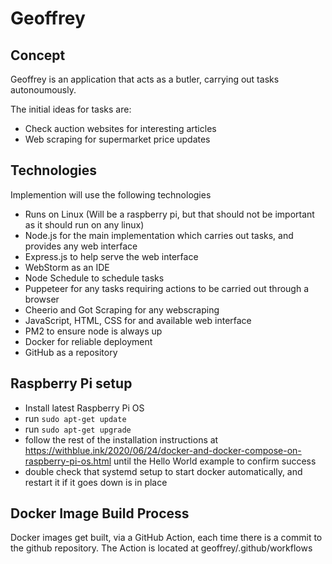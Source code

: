 # Geoffrey

## Concept

Geoffrey is an application that acts as a butler, carrying out tasks autonoumously. 

The initial ideas for tasks are:
- Check auction websites for interesting articles
- Web scraping for supermarket price updates

## Technologies

Implemention will use the following technologies
- Runs on Linux (Will be a raspberry pi, but that should not be important as it should run on any linux)
- Node.js for the main implementation which carries out tasks, and provides any web interface
- Express.js to help serve the web interface
- WebStorm as an IDE
- Node Schedule to schedule tasks
- Puppeteer for any tasks requiring actions to be carried out through a browser
- Cheerio and Got Scraping for any webscraping
- JavaScript, HTML, CSS for and available web interface
- PM2 to ensure node is always up
- Docker for reliable deployment
- GitHub as a repository

## Raspberry Pi setup

- Install latest Raspberry Pi OS
- run `sudo apt-get update`
- run `sudo apt-get upgrade`
- follow the rest of the installation instructions at https://withblue.ink/2020/06/24/docker-and-docker-compose-on-raspberry-pi-os.html until the Hello World example to confirm success
- double check that systemd setup to start docker automatically, and restart it if it goes down is in place

## Docker Image Build Process
Docker images get built, via a GitHub Action, each time there is a commit to the github repository. The Action is located at geoffrey/.github/workflows
